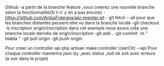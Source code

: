 Github
	-a partir de la branche feature ,vous creerez une nouvelle branche selon la fonctionnalité(Si il n' y en a pas encore)
	- https://github.com/AntsaFiderana/api-register.git
	- git fetch --all pour que les branches distantes peuvent etre vu dans la branche locale
	-git checkout -b inscription origin/inscription dans cet exemple nous avons crée une branche locale derivée de origin/inscription
	-git add . 
	-git commit -m " blabla "
	-git pull origin
	-git push origin

Pour creer un controller api 
	php artisan make:controller UserCtrl --api
Pour chaque controller mamerina json izy ,avec status ,soit ok soit avec erreurs (a voir dans le projet)
